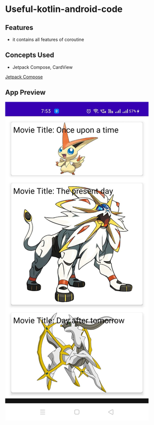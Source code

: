 # Useful-kotlin-android-code

## Features
- it contains all features of coroutine

## Concepts Used
- Jetpack Compose, CardView

[Jetpack Compose](https://youtu.be/b_F2wzV45ZQ "Named link title")

## App Preview
![picture alt](https://github.com/abhineshchandra1234/ComposePractice/blob/master/ComposePractice.jpg "Title is optional") 
